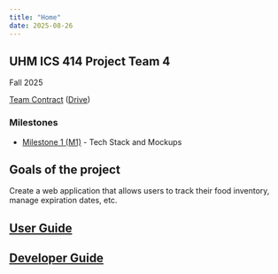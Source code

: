 ```yaml
---
title: "Home"
date: 2025-08-26
---
```

## UHM ICS 414 Project Team 4
Fall 2025

[Team Contract](team-contract.md) ([Drive](https://docs.google.com/document/d/1MzPJ1kjAmIT8tNyVSGnF2TwIqzhSKTbYdr_i4EYSRlU/edit?usp=sharing))

### Milestones
* [Milestone 1 (M1)](https://github.com/orgs/freshkeepuh/projects/7) - Tech Stack and Mockups

## Goals of the project
Create a web application that allows users to track their food inventory, manage expiration dates, etc.

## [User Guide](user-guide.md)

## [Developer Guide](dev-guide.md)
